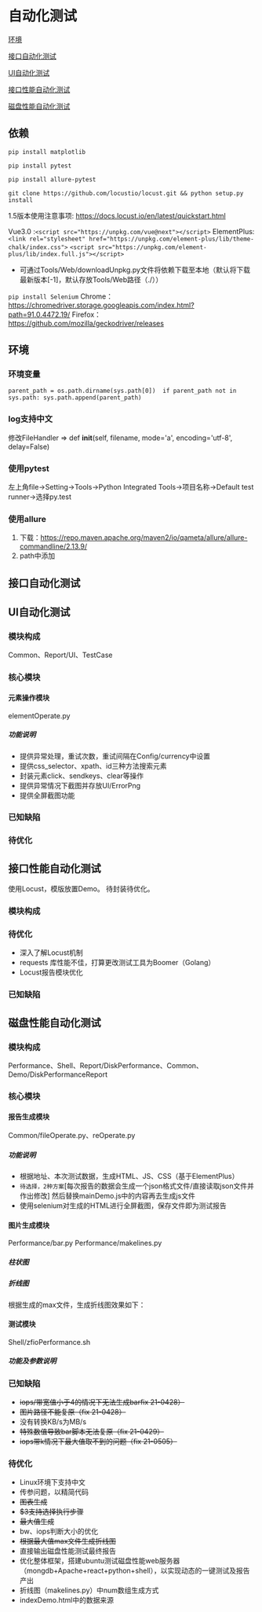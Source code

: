# 自动化测试
[环境](#环境)

[接口自动化测试](#接口自动化测试)

[UI自动化测试](#UI自动化测试)

[接口性能自动化测试](#接口性能自动化测试)

[磁盘性能自动化测试](#磁盘性能自动化测试)


## 依赖
`pip install matplotlib`

`pip install pytest`

`pip install allure-pytest`

`git clone https://github.com/locustio/locust.git && python setup.py install`

1.5版本使用注意事项: https://docs.locust.io/en/latest/quickstart.html

Vue3.0 :`<script src="https://unpkg.com/vue@next"></script>`
ElementPlus:`<link rel="stylesheet" href="https://unpkg.com/element-plus/lib/theme-chalk/index.css">`
`<script src="https://unpkg.com/element-plus/lib/index.full.js"></script>`
* 可通过Tools/Web/downloadUnpkg.py文件将依赖下载至本地（默认将下载最新版本[-1]，默认存放Tools/Web路径（./））

`pip install Selenium`
Chrome：https://chromedriver.storage.googleapis.com/index.html?path=91.0.4472.19/
Firefox：https://github.com/mozilla/geckodriver/releases


## 环境

### 环境变量
`parent_path = os.path.dirname(sys.path[0]) 
if parent_path not in sys.path:
    sys.path.append(parent_path)`

### log支持中文
修改FileHandler => def __init__(self, filename, mode='a', encoding='utf-8', delay=False)
    
### 使用pytest
左上角file->Setting->Tools->Python Integrated Tools->项目名称->Default test runner->选择py.test

### 使用allure
1. 下载：https://repo.maven.apache.org/maven2/io/qameta/allure/allure-commandline/2.13.9/
2. path中添加

## 接口自动化测试

## UI自动化测试

### 模块构成
Common、Report/UI、TestCase

### 核心模块

#### 元素操作模块
elementOperate.py

##### 功能说明
* 提供异常处理，重试次数，重试间隔在Config/currency中设置
* 提供css_selector、xpath、id三种方法搜索元素
* 封装元素click、sendkeys、clear等操作
* 提供异常情况下截图并存放UI/ErrorPng
* 提供全屏截图功能

### 已知缺陷

### 待优化

## 接口性能自动化测试
使用Locust，模版放置Demo。 待封装待优化。
### 模块构成

### 待优化
* 深入了解Locust机制
* requests 库性能不佳，打算更改测试工具为Boomer（Golang）
* Locust报告模块优化

### 已知缺陷


## 磁盘性能自动化测试 

### 模块构成
Performance、Shell、Report/DiskPerformance、Common、Demo/DiskPerformanceReport

### 核心模块

#### 报告生成模块
Common/fileOperate.py、reOperate.py

##### 功能说明
* 根据地址、本次测试数据，生成HTML、JS、CSS（基于ElementPlus）
* `待选择，2种方案`[每次报告的数据会生成一个json格式文件/直接读取json文件并作出修改] 然后替换mainDemo.js中的内容再去生成js文件
* 使用selenium对生成的HTML进行全屏截图，保存文件即为测试报告

#### 图片生成模块
Performance/bar.py
Performance/makelines.py

##### 柱状图

##### 折线图
根据生成的max文件，生成折线图效果如下：


#### 测试模块
Shell/zfioPerformance.sh

##### 功能及参数说明

### 已知缺陷
* ~~iops/带宽值小于4的情况下无法生成barfix 21-0428）~~
* ~~图片路径不能复原（fix 21-0428）~~
* 没有转换KB/s为MB/s
* ~~特殊数值导致bar脚本无法复原（fix 21-0429）~~
* ~~iops带k情况下最大值取不到的问题（fix 21-0505）~~

### 待优化
* Linux环境下支持中文
* 传参问题，以精简代码
* ~~图表生成~~
* ~~$3支持选择执行步骤~~
* ~~最大值生成~~
* bw、iops判断大小的优化
* ~~根据最大值max文件生成折线图~~
* 直接输出磁盘性能测试最终报告
* 优化整体框架，搭建ubuntu测试磁盘性能web服务器（mongdb+Apache+react+python+shell），以实现动态的一键测试及报告产出
* 折线图（makelines.py）中num数组生成方式
* indexDemo.html中的数据来源





